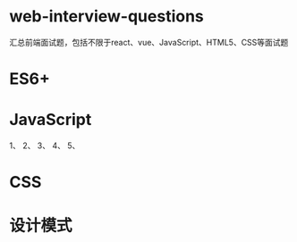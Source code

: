 # web-interview-questions
汇总前端面试题，包括不限于react、vue、JavaScript、HTML5、CSS等面试题


# ES6+
# JavaScript
1、
2、
3、
4、
5、
# CSS

# 设计模式

